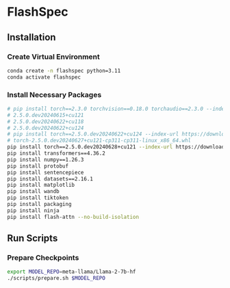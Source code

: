 # FlashSpec
## Installation
### Create Virtual Environment
``` bash
conda create -n flashspec python=3.11
conda activate flashspec
```

### Install Necessary Packages

``` bash
# pip install torch==2.3.0 torchvision==0.18.0 torchaudio==2.3.0 --index-url https://download.pytorch.org/whl/cu121
# 2.5.0.dev20240615+cu121
# 2.5.0.dev20240622+cu118
# 2.5.0.dev20240622+cu124
# pip install torch==2.5.0.dev20240622+cu124 --index-url https://download.pytorch.org/whl/nightly/cu124/
# torch-2.5.0.dev20240627+cu121-cp311-cp311-linux_x86_64.whl
pip install torch==2.5.0.dev20240628+cu121 --index-url https://download.pytorch.org/whl/nightly/cu121/
pip install transformers==4.36.2
pip install numpy==1.26.3
pip install protobuf
pip install sentencepiece
pip install datasets==2.16.1
pip install matplotlib
pip install wandb
pip install tiktoken
pip install packaging
pip install ninja
pip install flash-attn --no-build-isolation
```

## Run Scripts
### Prepare Checkpoints
```bash
export MODEL_REPO=meta-llama/Llama-2-7b-hf
./scripts/prepare.sh $MODEL_REPO
```

<!-- ### Test Latency
```bash
ENABLE_INTRA_NODE_COMM=1 torchrun --standalone --nproc_per_node=8 --master_port=13456 tests/test_latency_new.py --maxlen 272 --declen_list 1 2 4 8 --prefixlen 128 --batch 1 --checkpoint_path checkpoints/meta-llama/Llama-2-70b-hf/model.pth --rank_group 0 1 2 3 4 5 6 7 --compile
```

### Run Baseline
```bash
ENABLE_INTRA_NODE_COMM=1 torchrun --standalone --nproc_per_node=8 --master_port=13456 tests/baseline_benchmark_new.py --B 1 --checkpoint_path checkpoints/meta-llama/Llama-2-70b-hf/model.pth --compile --rank_group 0 1 2 3 4 5 6 7
``` -->

<!-- ### Generate Acceptance Rate Vector
```bash
ENABLE_INTRA_NODE_COMM=1 torchrun --standalone --nproc_per_node=8 --master_port=13456 tests/test_accept_new.py --target_group 0 1 2 3 4 5 6 7 --draft_group 0 1 2 3 4 5 6 7 --T 0.6 --P 0.9 --M 256 --W 31 --dataset cnn --dst new-7b-70b-acc.pt --compile
```

### Generate Tree Grow Map
```bash
python tree_search.py --config demo_config.jason
```

### Run Batch Tree Speculative Decoding(w/o pipeline)
```bash
ENABLE_INTRA_NODE_COMM=1 torchrun --standalone --nproc_per_node=8 tests/batchtree_benchmark_new.py --target_group 0 1 2 3 4 5 6 7 --draft_group 0 1 2 3 4 5 6 7 --T 0.6 --P 0.9 --M 256 --B 2 --growmap demo_tree.pt --Mode benchmark --compile
```

### Run Pipeline Tree Speculative Decoding
```bash
ENABLE_INTRA_NODE_COMM=1 torchrun --standalone --nproc_per_node=8 tests/pipetree_benchmark_new.py --target_group 0 1 2 3 4 5 6 --draft_group 7 --T 0.6 --P 0.9 --M 256 --B 2 --growmap demo_tree.pt --Mode fast --compile
``` -->

<!-- ## Performance on A100 80G PCIE
Unit in ms, Prefix = 512, Batch size = 1
| Model / # GPUs | 1 | 2 | 4 | 8 |
|---|---|---|---|---|
| Sheared-LLaMA-2.7B  |  7.9 |   |   |  |
| Llama-2-7b  | 12.7  | 10.2  | 8.2  |   |
| Llama-2-13b  | 21.6 |   |   |   |
| Llama-2-70b | x  |   |   |   |
| vicuna-33b-v1.3 | 49.0  |   |   |   |

## Performance on A100 80G SXM
Unit in ms, Prefix = 512, Batch size = 1
| Model / # GPUs | 1 | 2 | 4 | 8 |
|---|---|---|---|---|
| Llama-2-70b | x  | 59.0 | 37.5  | 27.7 |

## Performance on H100 80G PCIE
Unit in ms, Prefix = 512, Batch size = 1
| Model / # GPUs | 1 | 2 | 4 | 8 |
|---|---|---|---|---|
| Llama-2-7b  | 12.7  | 9.0  | 7.3  |   |

## Performance on 4090 24G PCIE
Unit in ms, Prefix = 512, Batch size = 1
| Model / # GPUs | 1 | 2 | 4 | 8 |
|---|---|---|---|---|
| Llama-2-7b  | 17.1  | 11.3  | 7.5  | 5.9  |
| Llama-2-70b | x  |  x | x  | 29.9  |
| vicuna-33b-v1.3 | x  | x  | 25.0  | x  |

## Performance on L40 48G PCIE
Unit in ms, Prefix = 512, Batch size = 1
| Model / # GPUs | 1 | 2 | 4 | 8 |
|---|---|---|---|---|
| Llama-2-7b  | 22.1  | 14.4  | 9.0  | 7.0  |
| Llama-2-70b | x  |  x | 69.9  | x  |

PP+TP Degree= 4 4 means the first and second pipeline stages are both doing tensor parallelism with degree=4.

| PP+TP Degree | 2 2 | 2 2 2 | 4 4 |
|---|---|---|---|
| Llama-2-7b  | 14.6  | 14.6 | 9.1 | -->